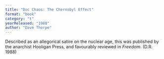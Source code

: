 ```yaml
---
title: "Doc Chaos: The Chernobyl Effect"
format: "book"
category: "t"
yearReleased: "1988"
author: "Dave Thorpe"
---
```

Described as an allegorical satire on the nuclear age, this was published by the anarchist Hooligan Press, and favourably reviewed in _Freedom_. (D.R. 1988)
